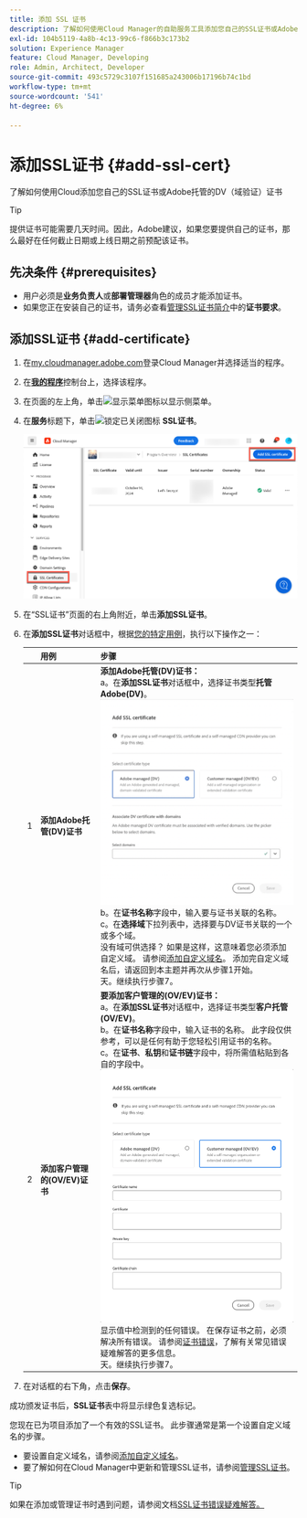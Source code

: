 ```yaml
---
title: 添加 SSL 证书
description: 了解如何使用Cloud Manager的自助服务工具添加您自己的SSL证书或Adobe托管的DV（域验证）证书。
exl-id: 104b5119-4a8b-4c13-99c6-f866b3c173b2
solution: Experience Manager
feature: Cloud Manager, Developing
role: Admin, Architect, Developer
source-git-commit: 493c5729c3107f151685a243006b17196b74c1bd
workflow-type: tm+mt
source-wordcount: '541'
ht-degree: 6%

---
```



# 添加SSL证书 {#add-ssl-cert}

了解如何使用Cloud添加您自己的SSL证书或Adobe托管的DV（域验证）证书

>[!TIP]
>
>提供证书可能需要几天时间。因此，Adobe建议，如果您要提供自己的证书，那么最好在任何截止日期或上线日期之前预配该证书。

## 先决条件 {#prerequisites}

* 用户必须是&#x200B;**业务负责人**&#x200B;或&#x200B;**部署管理器**&#x200B;角色的成员才能添加证书。
* 如果您正在安装自己的证书，请务必查看[管理SSL证书简介](/help/implementing/cloud-manager/managing-ssl-certifications/introduction-to-ssl-certificates.md#requirements)中的&#x200B;**证书要求**。

## 添加SSL证书 {#add-certificate}

1. 在[my.cloudmanager.adobe.com](https://my.cloudmanager.adobe.com/)登录Cloud Manager并选择适当的程序。
1. 在&#x200B;**[我的程序](/help/implementing/cloud-manager/navigation.md#my-programs)**&#x200B;控制台上，选择该程序。
1. 在页面的左上角，单击![显示菜单图标](https://spectrum.adobe.com/static/icons/workflow_18/Smock_ShowMenu_18_N.svg)以显示侧菜单。
1. 在&#x200B;**服务**&#x200B;标题下，单击![锁定已关闭图标](https://spectrum.adobe.com/static/icons/workflow_18/Smock_LockClosed_18_N.svg) **SSL证书**。

   ![添加SSL证书](/help/implementing/cloud-manager/assets/ssl/ssl-cert-add.png)

1. 在“SSL证书”页面的右上角附近，单击&#x200B;**添加SSL证书**。

1. 在&#x200B;**添加SSL证书**&#x200B;对话框中，根据[您的特定用例](/help/implementing/cloud-manager/managing-ssl-certifications/introduction-to-ssl-certificates.md)，执行以下操作之一：

   | | 用例 | 步骤 |
   | --- | --- | --- |
   | 1 | **添加Adobe托管(DV)证书** | **添加Adobe托管(DV)证书：**<br> a。在&#x200B;**添加SSL证书**&#x200B;对话框中，选择证书类型&#x200B;**托管Adobe(DV)**。<br>![添加DV证书](/help/implementing/cloud-manager/assets/ssl/add-dv-certificate.png)<br>b。在&#x200B;**证书名称**&#x200B;字段中，输入要与证书关联的名称。<br>c。在&#x200B;**选择域**&#x200B;下拉列表中，选择要与DV证书关联的一个或多个域。<br>没有域可供选择？ 如果是这样，这意味着您必须添加自定义域。 请参阅[添加自定义域名](/help/implementing/cloud-manager/custom-domain-names/add-custom-domain-name.md)。 添加完自定义域名后，请返回到本主题并再次从步骤1开始。<br>天。继续执行步骤7。 |
   | 2 | **添加客户管理的(OV/EV)证书** | **要添加客户管理的(OV/EV)证书：**<br> a。在&#x200B;**添加SSL证书**&#x200B;对话框中，选择证书类型&#x200B;**客户托管(OV/EV)**。<br>b。在&#x200B;**证书名称**&#x200B;字段中，输入证书的名称。 此字段仅供参考，可以是任何有助于您轻松引用证书的名称。<br>c。在&#x200B;**证书**、**私钥**&#x200B;和&#x200B;**证书链**&#x200B;字段中，将所需值粘贴到各自的字段中。<br>![添加SSL证书对话框](/help/implementing/cloud-manager/assets/ssl/ssl-cert-02.png)<br>显示值中检测到的任何错误。 在保存证书之前，必须解决所有错误。 请参阅[证书错误](#certificate-errors)，了解有关常见错误疑难解答的更多信息。<br>天。继续执行步骤7。 |

1. 在对话框的右下角，点击&#x200B;**保存**。

成功颁发证书后，**SSL证书**&#x200B;表中将显示绿色复选标记。

您现在已为项目添加了一个有效的SSL证书。 此步骤通常是第一个设置自定义域名的步骤。

* 要设置自定义域名，请参阅[添加自定义域名](/help/implementing/cloud-manager/custom-domain-names/add-custom-domain-name.md)。
* 要了解如何在Cloud Manager中更新和管理SSL证书，请参阅[管理SSL证书](/help/implementing/cloud-manager/managing-ssl-certifications/managing-certificates.md)。

>[!TIP]
>
>如果在添加或管理证书时遇到问题，请参阅文档[SSL证书错误疑难解答。](/help/implementing/cloud-manager/managing-ssl-certifications/troubleshoot-ssl-cert.md)
